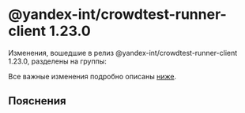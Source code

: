 # @yandex-int/crowdtest-runner-client 1.23.0

<!-- ЧЕЛОВЕЧЕСКОЕ ВСТУПЛЕНИЕ -->

Изменения, вошедшие в релиз @yandex-int/crowdtest-runner-client 1.23.0, разделены на группы:

Все важные изменения подробно описаны [ниже](#Пояснения).

## Пояснения

